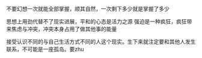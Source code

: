 不要幻想一次就能全部掌握，顺其自然，一次剩下多少就是掌握了多少

思想上用劲代替不了现实进展，平和的心态是活力之源
强迫是一种疯狂，疯狂带来焦虑与冲突，冲突本身占用了做其他事的能量

接受认识不同的与自己生活方式不同的人这个现实。生下来就注定要和其他人发生联系，不可能是一座孤岛。要zhu